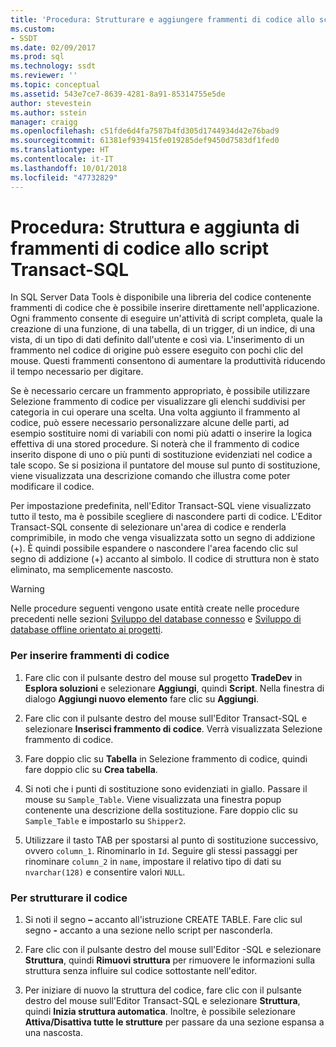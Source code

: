 ```yaml
---
title: 'Procedura: Strutturare e aggiungere frammenti di codice allo script Transact-SQL | Microsoft Docs'
ms.custom:
- SSDT
ms.date: 02/09/2017
ms.prod: sql
ms.technology: ssdt
ms.reviewer: ''
ms.topic: conceptual
ms.assetid: 543e7ce7-8639-4281-8a91-85314755e5de
author: stevestein
ms.author: sstein
manager: craigg
ms.openlocfilehash: c51fde6d4fa7587b4fd305d1744934d42e76bad9
ms.sourcegitcommit: 61381ef939415fe019285def9450d7583df1fed0
ms.translationtype: HT
ms.contentlocale: it-IT
ms.lasthandoff: 10/01/2018
ms.locfileid: "47732829"
---
```

# <a name="how-to-outline-and-add-snippets-to-transact-sql-script"></a>Procedura: Struttura e aggiunta di frammenti di codice allo script Transact-SQL
In SQL Server Data Tools è disponibile una libreria del codice contenente frammenti di codice che è possibile inserire direttamente nell'applicazione. Ogni frammento consente di eseguire un'attività di script completa, quale la creazione di una funzione, di una tabella, di un trigger, di un indice, di una vista, di un tipo di dati definito dall'utente e così via. L'inserimento di un frammento nel codice di origine può essere eseguito con pochi clic del mouse. Questi frammenti consentono di aumentare la produttività riducendo il tempo necessario per digitare.  
  
Se è necessario cercare un frammento appropriato, è possibile utilizzare Selezione frammento di codice per visualizzare gli elenchi suddivisi per categoria in cui operare una scelta. Una volta aggiunto il frammento al codice, può essere necessario personalizzare alcune delle parti, ad esempio sostituire nomi di variabili con nomi più adatti o inserire la logica effettiva di una stored procedure. Si noterà che il frammento di codice inserito dispone di uno o più punti di sostituzione evidenziati nel codice a tale scopo. Se si posiziona il puntatore del mouse sul punto di sostituzione, viene visualizzata una descrizione comando che illustra come poter modificare il codice.  
  
Per impostazione predefinita, nell'Editor Transact\-SQL viene visualizzato tutto il testo, ma è possibile scegliere di nascondere parti di codice. L'Editor Transact\-SQL consente di selezionare un'area di codice e renderla comprimibile, in modo che venga visualizzata sotto un segno di addizione (+). È quindi possibile espandere o nascondere l'area facendo clic sul segno di addizione (+) accanto al simbolo. Il codice di struttura non è stato eliminato, ma semplicemente nascosto.  
  
> [!WARNING]  
> Nelle procedure seguenti vengono usate entità create nelle procedure precedenti nelle sezioni [Sviluppo del database connesso](../ssdt/connected-database-development.md) e [Sviluppo di database offline orientato ai progetti](../ssdt/project-oriented-offline-database-development.md).  
  
### <a name="to-insert-snippets"></a>Per inserire frammenti di codice  
  
1.  Fare clic con il pulsante destro del mouse sul progetto **TradeDev** in **Esplora soluzioni** e selezionare **Aggiungi**, quindi **Script**. Nella finestra di dialogo **Aggiungi nuovo elemento** fare clic su **Aggiungi**.  
  
2.  Fare clic con il pulsante destro del mouse sull'Editor Transact\-SQL e selezionare **Inserisci frammento di codice**. Verrà visualizzata Selezione frammento di codice.  
  
3.  Fare doppio clic su **Tabella** in Selezione frammento di codice, quindi fare doppio clic su **Crea tabella**.  
  
4.  Si noti che i punti di sostituzione sono evidenziati in giallo. Passare il mouse su `Sample_Table`. Viene visualizzata una finestra popup contenente una descrizione della sostituzione. Fare doppio clic su `Sample_Table` e impostarlo su `Shipper2`.  
  
5.  Utilizzare il tasto TAB per spostarsi al punto di sostituzione successivo, ovvero `column_1`. Rinominarlo in `Id`. Seguire gli stessi passaggi per rinominare `column_2` in `name`, impostare il relativo tipo di dati su `nvarchar(128)` e consentire valori `NULL`.  
  
### <a name="to-outline-code"></a>Per strutturare il codice  
  
1.  Si noti il segno **–** accanto all'istruzione CREATE TABLE. Fare clic sul segno **-** accanto a una sezione nello script per nasconderla.  
  
2.  Fare clic con il pulsante destro del mouse sull'Editor \-SQL e selezionare **Struttura**, quindi **Rimuovi struttura** per rimuovere le informazioni sulla struttura senza influire sul codice sottostante nell'editor.  
  
3.  Per iniziare di nuovo la struttura del codice, fare clic con il pulsante destro del mouse sull'Editor Transact\-SQL e selezionare **Struttura**, quindi **Inizia struttura automatica**. Inoltre, è possibile selezionare **Attiva/Disattiva tutte le strutture** per passare da una sezione espansa a una nascosta.  
  
